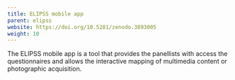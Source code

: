 ```yaml
---
title: ELIPSS mobile app
parent: elipss
website: https://doi.org/10.5281/zenodo.3893005
weight: 10
---
```


The ELIPSS mobile app is a tool that provides the panellists with access the questionnaires and allows the interactive mapping of multimedia content or photographic acquisition.
